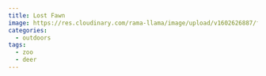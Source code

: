 ```yaml
---
title: Lost Fawn
image: https://res.cloudinary.com/rama-llama/image/upload/v1602626887/fawn_gcymsx.jpg
categories:
  - outdoors
tags:
  - zoo
  - deer
---
```

